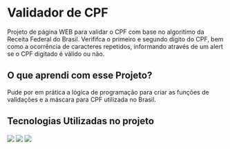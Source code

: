<h1> Validador de CPF</h1>

<p> 
  Projeto de página WEB para validar o CPF com base no algoritimo da Receita Federal do Brasil.
  Verififca o primeiro e segundo dígito do CPF, bem como a ocorrência de caracteres repetidos, 
  informando através de um alert se o CPF digitado é válido ou não.
 </p>
 
 <h2> O que aprendi com esse Projeto? </h2>
 <p>
  Pude por em prática a lógica de programação para criar as funções de validações e a máscara para CPF utilizada no Brasil.

</P>

<h2>Tecnologias Utilizadas no projeto</h2>
<img align="center" src="https://img.shields.io/badge/HTML5-E34F26?style=for-the-badge&logo=html5&logoColor=white"> <img align="center" src="https://img.shields.io/badge/CSS3-1572B6?style=for-the-badge&logo=css3&logoColor=white"> <img align="center" src="https://img.shields.io/badge/JavaScript-F7DF1E?style=for-the-badge&logo=javascript&logoColor=black">
